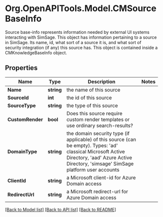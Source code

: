# Org.OpenAPITools.Model.CMSourceBaseInfo
Source base-info represents information needed by external UI systems interacting with SimSage.  This object has information pertaining to a source in SimSage.  Its name, id, what sort of a source it is, and what sort of security integration (if any) this source has.  This object is contained inside a CMKnowledgeBaseInfo object.

## Properties

Name | Type | Description | Notes
------------ | ------------- | ------------- | -------------
**Name** | **string** | the name of this source | 
**SourceId** | **int** | the id of this source | 
**SourceType** | **string** | the type of this source | 
**CustomRender** | **bool** | Does this source require custom render templates or use ordinary search-results? | 
**DomainType** | **string** | the domain security type (if applicable) of this source (can be empty).  Types: &#39;ad&#39; classical Microsoft Active Directory, &#39;aad&#39; Azure Active Directory, &#39;simsage&#39; SimSage platform user accounts | 
**ClientId** | **string** | a Microsoft client-id for Azure Domain access | 
**RedirectUrl** | **string** | a Microsoft redirect-url for Azure Domain access | 

[[Back to Model list]](../README.md#documentation-for-models) [[Back to API list]](../README.md#documentation-for-api-endpoints) [[Back to README]](../README.md)

